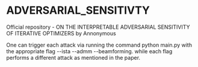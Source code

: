 # ADVERSARIAL_SENSITIVTY

Official repository - ON THE INTERPRETABLE ADVERSARIAL SENSITIVITY OF ITERATIVE OPTIMIZERS by Annonymous


One can trigger each attack via running the command python main.py
with the appropriate flag --ista --admm --beamforming.
while each flag performs a different attack as mentioned in the paper.

